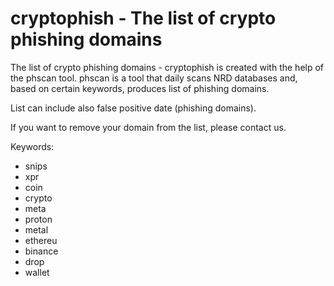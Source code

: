 # cryptophish - The list of crypto phishing domains
The list of crypto phishing domains - cryptophish is created with the help of the phscan tool. phscan is a tool that daily scans NRD databases and, based on certain keywords, produces list of phishing domains.  

List can include also false positive date (phishing domains). 

If you want to remove your domain from the list, please contact us.  

Keywords: 

- snips
- xpr
- coin
- crypto
- meta
- proton
- metal
- ethereu
- binance
- drop
- wallet
